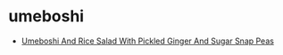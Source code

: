 # umeboshi

 * [Umeboshi And Rice Salad With Pickled Ginger And Sugar Snap Peas](index/u/umeboshi-and-rice-salad-with-pickled-ginger-and-sugar-snap-peas-15264.json)
